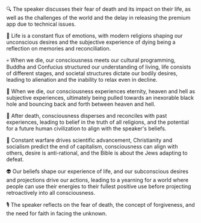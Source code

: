 🔍 The speaker discusses their fear of death and its impact on their life, as well as the challenges of the world and the delay in releasing the premium app due to technical issues.

🧠 Life is a constant flux of emotions, with modern religions shaping our unconscious desires and the subjective experience of dying being a reflection on memories and reconciliation.

💀 When we die, our consciousness meets our cultural programming, Buddha and Confucius structured our understanding of living, life consists of different stages, and societal structures dictate our bodily desires, leading to alienation and the inability to relax even in decline.

🔮 When we die, our consciousness experiences eternity, heaven and hell as subjective experiences, ultimately being pulled towards an inexorable black hole and bouncing back and forth between heaven and hell.

🔮 After death, consciousness disperses and reconciles with past experiences, leading to belief in the truth of all religions, and the potential for a future human civilization to align with the speaker's beliefs.

📝 Constant warfare drives scientific advancement, Christianity and socialism predict the end of capitalism, consciousness can align with others, desire is anti-rational, and the Bible is about the Jews adapting to defeat.

👽 Our beliefs shape our experience of life, and our subconscious desires and projections drive our actions, leading to a yearning for a world where people can use their energies to their fullest positive use before projecting retroactively into all consciousness.

🎙️ The speaker reflects on the fear of death, the concept of forgiveness, and the need for faith in facing the unknown.

